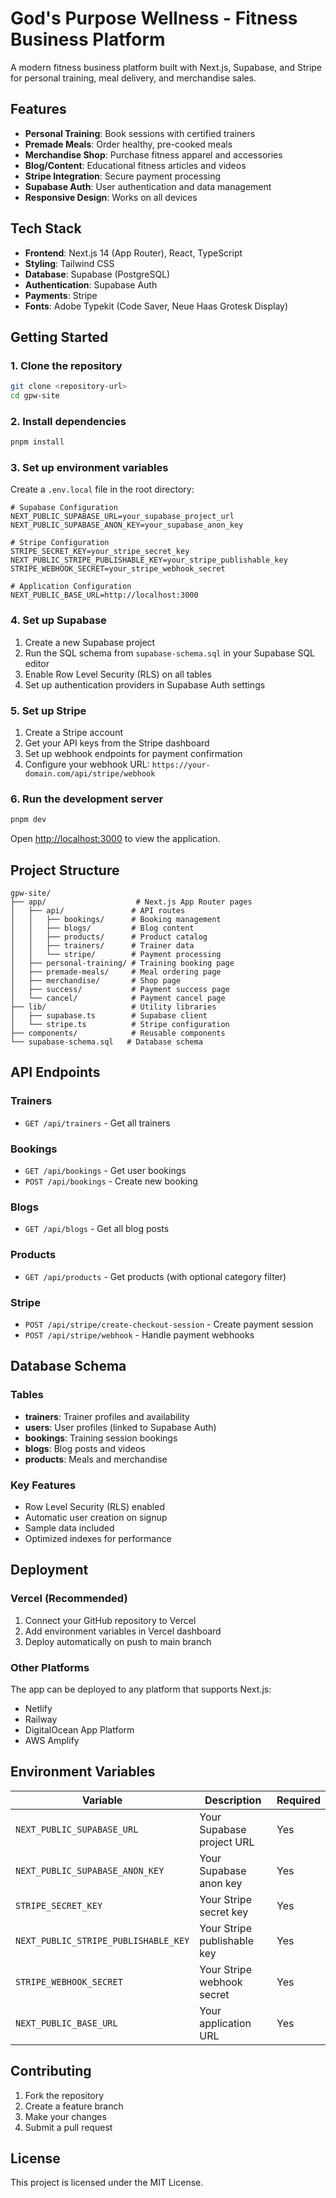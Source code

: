 # God's Purpose Wellness - Fitness Business Platform

A modern fitness business platform built with Next.js, Supabase, and Stripe for personal training, meal delivery, and merchandise sales.

## Features

- **Personal Training**: Book sessions with certified trainers
- **Premade Meals**: Order healthy, pre-cooked meals
- **Merchandise Shop**: Purchase fitness apparel and accessories
- **Blog/Content**: Educational fitness articles and videos
- **Stripe Integration**: Secure payment processing
- **Supabase Auth**: User authentication and data management
- **Responsive Design**: Works on all devices

## Tech Stack

- **Frontend**: Next.js 14 (App Router), React, TypeScript
- **Styling**: Tailwind CSS
- **Database**: Supabase (PostgreSQL)
- **Authentication**: Supabase Auth
- **Payments**: Stripe
- **Fonts**: Adobe Typekit (Code Saver, Neue Haas Grotesk Display)

## Getting Started

### 1. Clone the repository

```bash
git clone <repository-url>
cd gpw-site
```

### 2. Install dependencies

```bash
pnpm install
```

### 3. Set up environment variables

Create a `.env.local` file in the root directory:

```env
# Supabase Configuration
NEXT_PUBLIC_SUPABASE_URL=your_supabase_project_url
NEXT_PUBLIC_SUPABASE_ANON_KEY=your_supabase_anon_key

# Stripe Configuration
STRIPE_SECRET_KEY=your_stripe_secret_key
NEXT_PUBLIC_STRIPE_PUBLISHABLE_KEY=your_stripe_publishable_key
STRIPE_WEBHOOK_SECRET=your_stripe_webhook_secret

# Application Configuration
NEXT_PUBLIC_BASE_URL=http://localhost:3000
```

### 4. Set up Supabase

1. Create a new Supabase project
2. Run the SQL schema from `supabase-schema.sql` in your Supabase SQL editor
3. Enable Row Level Security (RLS) on all tables
4. Set up authentication providers in Supabase Auth settings

### 5. Set up Stripe

1. Create a Stripe account
2. Get your API keys from the Stripe dashboard
3. Set up webhook endpoints for payment confirmation
4. Configure your webhook URL: `https://your-domain.com/api/stripe/webhook`

### 6. Run the development server

```bash
pnpm dev
```

Open [http://localhost:3000](http://localhost:3000) to view the application.

## Project Structure

```
gpw-site/
├── app/                    # Next.js App Router pages
│   ├── api/               # API routes
│   │   ├── bookings/      # Booking management
│   │   ├── blogs/         # Blog content
│   │   ├── products/      # Product catalog
│   │   ├── trainers/      # Trainer data
│   │   └── stripe/        # Payment processing
│   ├── personal-training/ # Training booking page
│   ├── premade-meals/     # Meal ordering page
│   ├── merchandise/       # Shop page
│   ├── success/           # Payment success page
│   └── cancel/            # Payment cancel page
├── lib/                   # Utility libraries
│   ├── supabase.ts        # Supabase client
│   └── stripe.ts          # Stripe configuration
├── components/            # Reusable components
└── supabase-schema.sql   # Database schema
```

## API Endpoints

### Trainers
- `GET /api/trainers` - Get all trainers

### Bookings
- `GET /api/bookings` - Get user bookings
- `POST /api/bookings` - Create new booking

### Blogs
- `GET /api/blogs` - Get all blog posts

### Products
- `GET /api/products` - Get products (with optional category filter)

### Stripe
- `POST /api/stripe/create-checkout-session` - Create payment session
- `POST /api/stripe/webhook` - Handle payment webhooks

## Database Schema

### Tables
- **trainers**: Trainer profiles and availability
- **users**: User profiles (linked to Supabase Auth)
- **bookings**: Training session bookings
- **blogs**: Blog posts and videos
- **products**: Meals and merchandise

### Key Features
- Row Level Security (RLS) enabled
- Automatic user creation on signup
- Sample data included
- Optimized indexes for performance

## Deployment

### Vercel (Recommended)

1. Connect your GitHub repository to Vercel
2. Add environment variables in Vercel dashboard
3. Deploy automatically on push to main branch

### Other Platforms

The app can be deployed to any platform that supports Next.js:
- Netlify
- Railway
- DigitalOcean App Platform
- AWS Amplify

## Environment Variables

| Variable | Description | Required |
|----------|-------------|----------|
| `NEXT_PUBLIC_SUPABASE_URL` | Your Supabase project URL | Yes |
| `NEXT_PUBLIC_SUPABASE_ANON_KEY` | Your Supabase anon key | Yes |
| `STRIPE_SECRET_KEY` | Your Stripe secret key | Yes |
| `NEXT_PUBLIC_STRIPE_PUBLISHABLE_KEY` | Your Stripe publishable key | Yes |
| `STRIPE_WEBHOOK_SECRET` | Your Stripe webhook secret | Yes |
| `NEXT_PUBLIC_BASE_URL` | Your application URL | Yes |

## Contributing

1. Fork the repository
2. Create a feature branch
3. Make your changes
4. Submit a pull request

## License

This project is licensed under the MIT License.